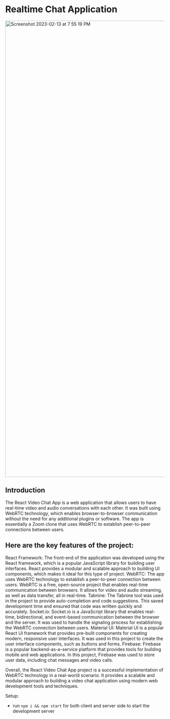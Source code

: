 # Realtime Chat Application

<img width="1440" alt="Screenshot 2023-02-13 at 7 55 19 PM" src="https://user-images.githubusercontent.com/59019087/221336132-207369ad-2a0e-4242-9aa8-ab70c54f4bd2.png">

## Introduction
The React Video Chat App is a web application that allows users to have real-time video and audio conversations with each other. It was built using WebRTC technology, which enables browser-to-browser communication without the need for any additional plugins or software. The app is essentially a Zoom clone that uses WebRTC to establish peer-to-peer connections between users.

## Here are the key features of the project:
React Framework: The front-end of the application was developed using the React framework, which is a popular JavaScript library for building user interfaces. React provides a modular and scalable approach to building UI components, which makes it ideal for this type of project.
WebRTC: The app uses WebRTC technology to establish a peer-to-peer connection between users. WebRTC is a free, open-source project that enables real-time communication between browsers. It allows for video and audio streaming, as well as data transfer, all in real-time.
Tabnine: The Tabnine tool was used in the project to provide auto-completion and code suggestions. This saved development time and ensured that code was written quickly and accurately.
Socket.io: Socket.io is a JavaScript library that enables real-time, bidirectional, and event-based communication between the browser and the server. It was used to handle the signaling process for establishing the WebRTC connection between users.
Material UI: Material UI is a popular React UI framework that provides pre-built components for creating modern, responsive user interfaces. It was used in this project to create the user interface components, such as buttons and forms.
Firebase: Firebase is a popular backend-as-a-service platform that provides tools for building mobile and web applications. In this project, Firebase was used to store user data, including chat messages and video calls.

Overall, the React Video Chat App project is a successful implementation of WebRTC technology in a real-world scenario. It provides a scalable and modular approach to building a video chat application using modern web development tools and techniques.


Setup:
- run ```npm i && npm start``` for both client and server side to start the development server
